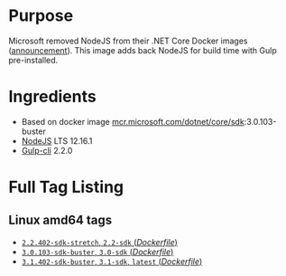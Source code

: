 # Purpose
Microsoft removed NodeJS from their .NET Core Docker images ([announcement](https://github.com/aspnet/Announcements/issues/298)). This image adds back NodeJS for build time with Gulp pre-installed.

# Ingredients
* Based on docker image [mcr.microsoft.com/dotnet/core/sdk](https://hub.docker.com/_/microsoft-dotnet-core-sdk/):3.0.103-buster
* [NodeJS](https://nodejs.org/) LTS 12.16.1
* [Gulp-cli](https://www.npmjs.com/package/gulp-cli) 2.2.0

# Full Tag Listing
## Linux amd64 tags
- [`2.2.402-sdk-stretch`, `2.2-sdk` (*Dockerfile*)](https://github.com/Mathieu79FI/dotnet-docker/blob/master/2.2/sdk/stretch/amd64/Dockerfile-gulp)
- [`3.0.103-sdk-buster`, `3.0-sdk` (*Dockerfile*)](https://github.com/Mathieu79FI/dotnet-docker/blob/master/3.0/sdk/buster/amd64/grunt/Dockerfile)
- [`3.1.402-sdk-buster`, `3.1-sdk`, `latest` (*Dockerfile*)](https://github.com/Mathieu79FI/dotnet-docker/blob/master/3.1/sdk/buster/amd64/grunt/Dockerfile)